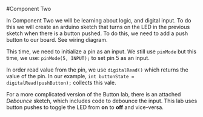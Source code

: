 #Component Two

In Component Two we will be learning about logic, and digital input.  To do this we will create an arduino sketch that turns on the LED in the previous sketch when there is a button pushed.  To do this, we need to add a push button to our board.  See wiring diagram.

This time, we need to initialize a pin as an input.  We still use `pinMode` but this time, we use: `pinMode(5, INPUT);` to set pin 5 as an input.

In order read value from the pin, we use `digitalRead()` which returns the value of the pin. In our example, `int buttonState = digitalRead(pushButton);` collects this vale. 

For a more complicated version of the Button lab, there is an attached *Debounce* sketch, which includes code to debounce the input.  This lab uses button pushes to toggle the LED from __on__ to __off__ and vice-versa.  
